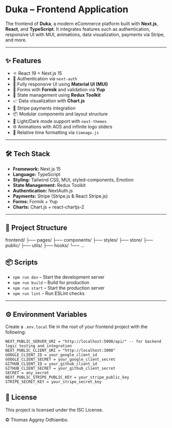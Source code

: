 # Duka – Frontend Application

The frontend of **Duka**, a modern eCommerce platform built with **Next.js**, **React**, and **TypeScript**. It integrates features such as authentication, responsive UI with MUI, animations, data visualization, payments via Stripe, and more.

---

## ✨ Features

- ⚛️ React 19 + Next.js 15
- 🔐 Authentication via `next-auth`
- 🎨 Fully responsive UI using **Material UI (MUI)**
- 🧾 Forms with **Formik** and validation via **Yup**
- 🧠 State management using **Redux Toolkit**
- 📈 Data visualization with **Chart.js**
- 💸 Stripe payments integration
- 📦 Modular components and layout structure
- 🌙 Light/Dark mode support with `next-themes`
- 🌐 Animations with AOS and infinite logo sliders
- 📅 Relative time formatting via `timeago.js`

---

## 🛠 Tech Stack

- **Framework:** Next.js 15
- **Language:** TypeScript
- **Styling:** Tailwind CSS, MUI, styled-components, Emotion
- **State Management:** Redux Toolkit
- **Authentication:** NextAuth.js
- **Payments:** Stripe (Stripe.js & React Stripe.js)
- **Forms:** Formik + Yup
- **Charts:** Chart.js + react-chartjs-2

---

## 📂 Project Structure
 frontend/ ├── pages/ ├── components/ ├── styles/ ├── store/ ├── public/ ├── utils/ ├── hooks/ └── ...

## 📦 Scripts

- `npm run dev` – Start the development server
- `npm run build` – Build for production
- `npm run start` – Start the production server
- `npm run lint` – Run ESLint checks

---

## ⚙️ Environment Variables

Create a `.env.local` file in the root of your frontend project with the following:

```env
NEXT_PUBLIC_SERVER_URI = "http://localhost:5000/api/" -- for backend logic testing and integration
NEXT_PUBLIC_CLIENT_URI = "http://localhost:3000"
GOOGLE_CLIENT_ID = your_google_client_id
GOOGLE_CLIENT_SECRET = your_google_client_secret
GITHUB_CLIENT_ID = your_github_client_id
GITHUB_CLIENT_SECRET = your_github_client_secret
SECRET = any_secret
NEXT_PUBLIC_STRIPE_PUBLIC_KEY = your_stripe_public_key
STRIPE_SECRET_KEY = your_stripe_secret_key
```

## 📄 License
This project is licensed under the ISC License.

© Thomas Aggrey Odhiambo.

